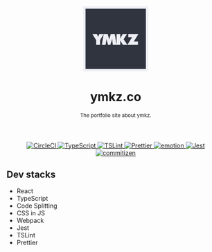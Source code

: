 <div align="center">
  <img src="resource/icon.jpg" alt="" title="icon" width="150px">
  <h1 align="center">ymkz.co</h1>
  <sup align="center">The portfolio site about ymkz.</sup>
  <br />
  <br />
  <br />
</div>
<p align="center">
  <a href="https://circleci.com/gh/ymkz/ymkz.co">
    <img alt="CircleCI" src="https://flat.badgen.net/circleci/github/ymkz/ymkz.co">
  </a>
  <a href="https://github.com/Microsoft/TypeScript">
    <img alt="TypeScript" src="https://flat.badgen.net/badge/powered%20by/TypeScript/294E80">
  </a>
  <a href="https://github.com/tslint/tslint">
    <img alt="TSLint" src="https://flat.badgen.net/badge/lint%20with/tslint/159957">
  </a>
  <a href="https://github.com/prettier/prettier">
    <img alt="Prettier" src="https://flat.badgen.net/badge/format%20with/prettier/ff69b4">
  </a>
  <a href="https://github.com/emotion-js/emotion">
    <img alt="emotion" src="https://flat.badgen.net/badge/styled%20with/emotion/48c8e8">
  </a>
  <a href="https://github.com/facebook/jest">
    <img alt="Jest" src="https://flat.badgen.net/badge/tested%20with/jest/99424f">
  </a>
  <!-- <a href="https://codecov.io/gh/ymkz/ymkz.co">
    <img alt="Codecov" src="https://flat.badgen.net/codecov/c/github/ymkz/ymkz.co">
  </a> -->
  <a href="https://github.com/commitizen/cz-cli">
    <img alt="commitizen" src="https://flat.badgen.net/badge/commitizen/friendly/60d437">
  </a>
</p>

## Dev stacks

- React
- TypeScript
- Code Splitting
- CSS in JS
- Webpack
- Jest
- TSLint
- Prettier
